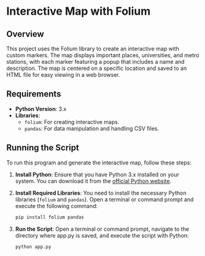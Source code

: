 # Interactive Map with Folium

## Overview

This project uses the Folium library to create an interactive map with custom markers. The map displays important places, universities, and metro stations, with each marker featuring a popup that includes a name and description. The map is centered on a specific location and saved to an HTML file for easy viewing in a web browser.

## Requirements

- **Python Version**: 3.x
- **Libraries**:
  - `folium`: For creating interactive maps.
  - `pandas`: For data manipulation and handling CSV files.

## Running the Script

To run this program and generate the interactive map, follow these steps:

1. **Install Python**:
   Ensure that you have Python 3.x installed on your system. You can download it from the [official Python website](https://www.python.org/downloads/).

2. **Install Required Libraries**:
   You need to install the necessary Python libraries (`folium` and `pandas`). Open a terminal or command prompt and execute the following command:

   ```bash
   pip install folium pandas
   ```

3. **Run the Script**:
   Open a terminal or command prompt, navigate to the directory where app.py is saved, and execute the script with Python:

   ```bash
   python app.py
   ```
